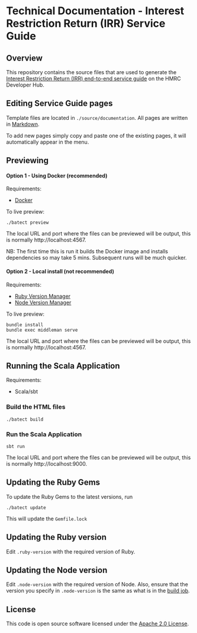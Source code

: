 # Technical Documentation - Interest Restriction Return (IRR) Service Guide

## Overview

This repository contains the source files that are used to generate the [Interest Restriction Return (IRR) end-to-end service guide](https://developer.service.hmrc.gov.uk/guides/irr-api-end-to-end-service-guide) on the HMRC Developer Hub.

## Editing Service Guide pages

Template files are located in `./source/documentation`. All pages are written in [Markdown](https://en.wikipedia.org/wiki/Markdown).

To add new pages simply copy and paste one of the existing pages, it will automatically appear in the menu.

## Previewing

#### Option 1 - Using Docker (recommended)

Requirements:
* [Docker](https://www.docker.com/)

To live preview:
```
./batect preview
```
The local URL and port where the files can be previewed will be output, this is normally http://localhost:4567.

NB: The first time this is run it builds the Docker image and installs dependencies so may take 5 mins.
Subsequent runs will be much quicker.

#### Option 2 - Local install (not recommended)

Requirements:
* [Ruby Version Manager](https://github.com/rbenv/rbenv)
* [Node Version Manager](https://github.com/nodenv/nodenv)

To live preview:
```
bundle install
bundle exec middleman serve
```
The local URL and port where the files can be previewed will be output, this is normally http://localhost:4567.

## Running the Scala Application

Requirements:
* Scala/sbt

### Build the HTML files
```
./batect build
```
### Run the Scala Application
```
sbt run
```

The local URL and port where the files can be previewed will be output, this is normally http://localhost:9000.

## Updating the Ruby Gems

To update the Ruby Gems to the latest versions, run
```
./batect update
```
This will update the `Gemfile.lock`

## Updating the Ruby version

Edit `.ruby-version` with the required version of Ruby.

## Updating the Node version

Edit `.node-version` with the required version of Node. Also, ensure that the version you specify in `.node-version` is the same as what is in the [build job](https://github.com/hmrc/build-jobs/blob/main/jobs/live/ddcelsIRR.groovy#L51).

## License

This code is open source software licensed under the [Apache 2.0 License]("http://www.apache.org/licenses/LICENSE-2.0.html").
